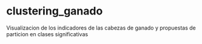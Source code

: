 # clustering_ganado
Visualizacion de los indicadores de las cabezas de ganado y propuestas de particion en clases significativas

